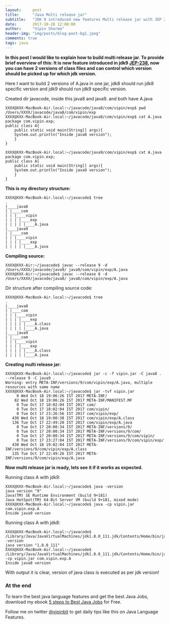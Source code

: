 ```yaml
---
layout:     post
title:      "Java Multi release jar"
subtitle:   "JDK 9 introduced new features Multi release jar with JEP 238"
date:       2017-10-28 12:00:00
author:     "Vipin Sharma"
header-img: "img/posts/blog-post-bg1.jpeg"
comments: true
tags: java
---
```


**In this post I would like to explain how to build multi release jar. To provide brief overview of this: It is new feature introduced in jdk9 [JEP-238](http://openjdk.java.net/jeps/238), now you can have 2 versions of class files and can control which version should be picked up for which jdk version.**

Here I want to build 2 versions of A.java in one jar, jdk8 should run jdk8 specific version and jdk9 should run jdk9 specific version.

Created dir javacode, inside this java8 and java9. and both have A.java

```
XXXX@XXX-MacBook-Air.local:~/javacode/java8/com/vipin/exp$ pwd
/Users/XXXX/javacode/java8/com/vipin/exp
XXXX@XXX-MacBook-Air.local:~/javacode/java8/com/vipin/exp$ cat A.java
package com.vipin.exp;
public class A{
    public static void main(String[] args){
	System.out.println("Inside java8 version");
    }
}
```

```
XXXX@XXX-MacBook-Air.local:~/javacode/java9/com/vipin/exp$ cat A.java
package com.vipin.exp;
public class A{
    public static void main(String[] args){
	System.out.println("Inside java9 version");
    }
}
```

**This is my directory structure:**

```
XXXX@XXX-MacBook-Air.local:~/javacode$ tree
.
|____java8
| |____com
| | |____vipin
| | | |____exp
| | | | |____A.java
|____java9
| |____com
| | |____vipin
| | | |____exp
| | | | |____A.java
```


**Compiling source:**

```
XXXX@XXX-Air:~/javacode$ javac --release 9 -d /Users/XXXX/javacode/java9/ java9/com/vipin/exp/A.java
XXXX@XXX-Air:~/javacode$ javac --release 8 -d /Users/XXXX/javacode/java8/ java8/com/vipin/exp/A.java
```
Dir structure after compiling source code:
```
XXXX@XXX-MacBook-Air.local:~/javacode$ tree
.
|____java8
| |____com
| | |____vipin
| | | |____exp
| | | | |____A.class
| | | | |____A.java
|____java9
| |____com
| | |____vipin
| | | |____exp
| | | | |____A.class
| | | | |____A.java
```

**Creating multi release jar:**

```
XXXX@XXX-MacBook-Air.local:~/javacode$ jar -c -f vipin.jar -C java8 . --release 9 -C java9 .
Warning: entry META-INF/versions/9/com/vipin/exp/A.java, multiple resources with same name
XXXX@XXX-MacBook-Air.local:~/javacode$ jar -tvf vipin.jar
     0 Wed Oct 18 19:06:26 IST 2017 META-INF/
    82 Wed Oct 18 19:06:26 IST 2017 META-INF/MANIFEST.MF
     0 Tue Oct 17 18:02:04 IST 2017 com/
     0 Tue Oct 17 18:02:04 IST 2017 com/vipin/
     0 Tue Oct 17 23:26:56 IST 2017 com/vipin/exp/
   430 Wed Oct 18 19:00:38 IST 2017 com/vipin/exp/A.class
   136 Tue Oct 17 22:49:20 IST 2017 com/vipin/exp/A.java
     0 Tue Oct 17 20:00:34 IST 2017 META-INF/versions/9/
     0 Tue Oct 17 20:00:34 IST 2017 META-INF/versions/9/com/
     0 Tue Oct 17 20:00:34 IST 2017 META-INF/versions/9/com/vipin/
     0 Tue Oct 17 23:27:04 IST 2017 META-INF/versions/9/com/vipin/exp/
   430 Wed Oct 18 19:02:04 IST 2017 META-INF/versions/9/com/vipin/exp/A.class
   135 Tue Oct 17 22:49:26 IST 2017 META-INF/versions/9/com/vipin/exp/A.java
```


**Now multi release jar is ready, lets see it if it works as expected.**

Running class A with jdk9:
```
XXXX@XXX-MacBook-Air.local:~/javacode$ java -version
java version "9"
Java(TM) SE Runtime Environment (build 9+181)
Java HotSpot(TM) 64-Bit Server VM (build 9+181, mixed mode)
XXXX@XXX-MacBook-Air.local:~/javacode$ java -cp vipin.jar com.vipin.exp.A
Inside java9 version
```


Running class A with jdk8:
```
XXXX@XXX-MacBook-Air.local:~/javacode$ /Library/Java/JavaVirtualMachines/jdk1.8.0_111.jdk/Contents/Home/bin/java -version
java version "1.8.0_111"
XXXX@XXX-MacBook-Air.local:~/javacode$ /Library/Java/JavaVirtualMachines/jdk1.8.0_111.jdk/Contents/Home/bin/java -cp vipin.jar com.vipin.exp.A
Inside java8 version
```

With output it is clear, version of java class is executed as per jdk version!

### At the end

To learn the best java language features and get the best Java Jobs, download my ebook [5 steps to Best Java Jobs](https://jfeatures.com/) for Free.

Follow me on twitter [@vipinbit](https://twitter.com/vipinbit) to get daily tips like this on Java Language Features.
